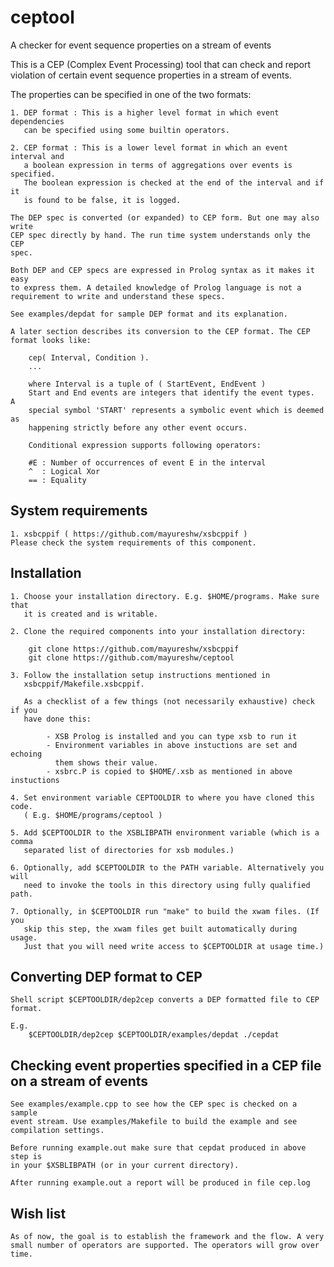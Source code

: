 # ceptool
A checker for event sequence properties on a stream of events

This is a CEP (Complex Event Processing) tool that can check and report
violation of certain event sequence properties in a stream of events.

The properties can be specified in one of the two formats:

    1. DEP format : This is a higher level format in which event dependencies
       can be specified using some builtin operators.

    2. CEP format : This is a lower level format in which an event interval and
       a boolean expression in terms of aggregations over events is specified.
       The boolean expression is checked at the end of the interval and if it
       is found to be false, it is logged.

    The DEP spec is converted (or expanded) to CEP form. But one may also write
    CEP spec directly by hand. The run time system understands only the CEP
    spec.

    Both DEP and CEP specs are expressed in Prolog syntax as it makes it easy
    to express them. A detailed knowledge of Prolog language is not a
    requirement to write and understand these specs.

    See examples/depdat for sample DEP format and its explanation.

    A later section describes its conversion to the CEP format. The CEP format looks like:

        cep( Interval, Condition ).
        ...

        where Interval is a tuple of ( StartEvent, EndEvent )
        Start and End events are integers that identify the event types.  A
        special symbol 'START' represents a symbolic event which is deemed as
        happening strictly before any other event occurs.

        Conditional expression supports following operators:

        #E : Number of occurrences of event E in the interval
        ^  : Logical Xor
        == : Equality

## System requirements

    1. xsbcppif ( https://github.com/mayureshw/xsbcppif )
    Please check the system requirements of this component.

## Installation

    1. Choose your installation directory. E.g. $HOME/programs. Make sure that
       it is created and is writable.

    2. Clone the required components into your installation directory:

        git clone https://github.com/mayureshw/xsbcppif
        git clone https://github.com/mayureshw/ceptool

    3. Follow the installation setup instructions mentioned in
       xsbcppif/Makefile.xsbcppif.

       As a checklist of a few things (not necessarily exhaustive) check if you
       have done this:

            - XSB Prolog is installed and you can type xsb to run it
            - Environment variables in above instuctions are set and echoing
              them shows their value.
            - xsbrc.P is copied to $HOME/.xsb as mentioned in above instuctions

    4. Set environment variable CEPTOOLDIR to where you have cloned this code.
       ( E.g. $HOME/programs/ceptool ) 

    5. Add $CEPTOOLDIR to the XSBLIBPATH environment variable (which is a comma
       separated list of directories for xsb modules.)

    6. Optionally, add $CEPTOOLDIR to the PATH variable. Alternatively you will
       need to invoke the tools in this directory using fully qualified path.

    7. Optionally, in $CEPTOOLDIR run "make" to build the xwam files. (If you
       skip this step, the xwam files get built automatically during usage.
       Just that you will need write access to $CEPTOOLDIR at usage time.)

## Converting DEP format to CEP

    Shell script $CEPTOOLDIR/dep2cep converts a DEP formatted file to CEP
    format.

    E.g.
        $CEPTOOLDIR/dep2cep $CEPTOOLDIR/examples/depdat ./cepdat


## Checking event properties specified in a CEP file on a stream of events

    See examples/example.cpp to see how the CEP spec is checked on a sample
    event stream. Use examples/Makefile to build the example and see
    compilation settings.

    Before running example.out make sure that cepdat produced in above step is
    in your $XSBLIBPATH (or in your current directory).

    After running example.out a report will be produced in file cep.log

## Wish list

    As of now, the goal is to establish the framework and the flow. A very
    small number of operators are supported. The operators will grow over time.
